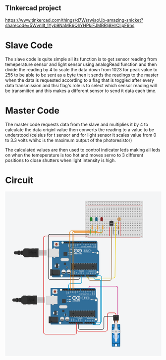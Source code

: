## TInkercad project
https://www.tinkercad.com/things/d7WsrwiaoUb-amazing-snicket?sharecode=5WvnIlt_1Yyb9NaMB6QhYHPkiFJMBRlj8HrCIipF9ns
# Slave Code
The slave code is quite simple all its function is to get sensor reading from temeperature sensor and light sensor using analogRead function and then divide the reading by 4 to scale the data down from 1023 for peak value to 255 to be able to be sent as a byte then it sends the readings to the master when the data is requested according to a flag that is toggled after every data transmission and thsi flag's role is to select which sensor reading will be transmiited and this makes a different sensor to send it data each time.
# Master Code
The master code requests data from the slave and multiplies it by 4 to calculate the data originl value then converts the reading to a value to be understood (celsius for t sensor and for light sensor it scales value from 0 to 3.3 volts whihc is the maximum output of the photoresistor)

The calculated values are then used to control indicator leds making all leds on when the temeperature is too hot and moves servo to 3 different positions to close shutters when light intensity is high.

# Circuit
![alt text](image.png)

